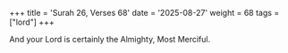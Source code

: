 +++
title = 'Surah 26, Verses 68'
date = '2025-08-27'
weight = 68
tags = ["lord"]
+++

And your Lord is certainly the Almighty, Most Merciful.